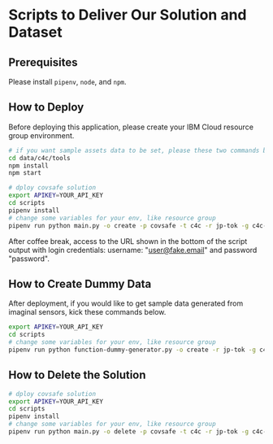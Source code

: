 # Scripts to Deliver Our Solution and Dataset

## Prerequisites

Please install `pipenv`, `node`, and `npm`.

## How to Deploy

Before deploying this application, please create your IBM Cloud resource group environment.

```sh
# if you want sample assets data to be set, please these two commands below.
cd data/c4c/tools
npm install
npm start

# dploy covsafe solution
export APIKEY=YOUR_API_KEY
cd scripts
pipenv install
# change some variables for your env, like resource group
pipenv run python main.py -o create -p covsafe -t c4c -r jp-tok -g c4c-civid-19
```

After coffee break, access to the URL shown in the bottom of the script output with login credentials: username: "user@fake.email" and password "password".

## How to Create Dummy Data

After deployment, if you would like to get sample data generated from imaginal sensors, kick these commands below.

```sh
export APIKEY=YOUR_API_KEY
cd scripts
# change some variables for your env, like resource group
pipenv run python function-dummy-generator.py -o create -r jp-tok -g c4c-covid-19 -n dummy-generator -p dummy-generator -a dummy-generator -t dummy-generator-trigger -u dummy-generator-rule -c ./.credentials
```

## How to Delete the Solution

```sh
# dploy covsafe solution
export APIKEY=YOUR_API_KEY
cd scripts
pipenv install
# change some variables for your env, like resource group
pipenv run python main.py -o delete -p covsafe -t c4c -r jp-tok -g c4c-civid-19
```
